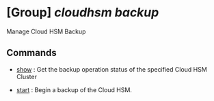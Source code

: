 # [Group] _cloudhsm backup_

Manage Cloud HSM Backup

## Commands

- [show](/Commands/cloudhsm/backup/_show.md)
: Get the backup operation status of the specified Cloud HSM Cluster

- [start](/Commands/cloudhsm/backup/_start.md)
: Begin a backup of the Cloud HSM.
